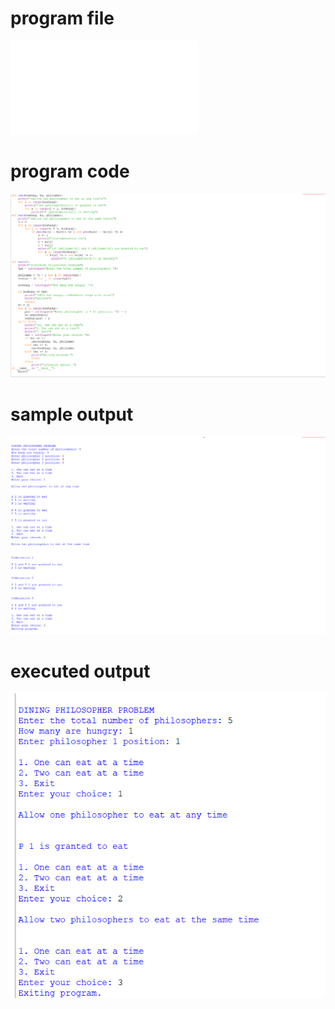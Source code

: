 # program file
![program_file](dining-philosophers_528.py)

# program code
![program_code](dining-philosophers_code_528.png)

# sample output
![sample_output](dining-philosophers_IO_528.png)

# executed output
![executed_output](dining-philosophers_EO_528.png)
